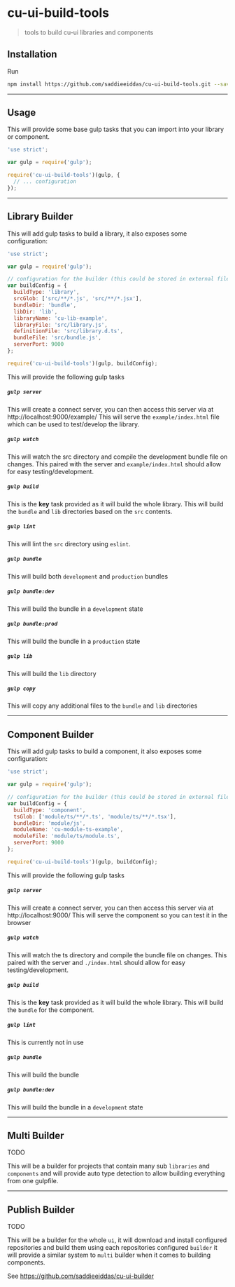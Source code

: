 cu-ui-build-tools
=================

> tools to build cu-ui libraries and components

Installation
------------

Run

```sh
npm install https://github.com/saddieeiddas/cu-ui-build-tools.git --save-dev
```

---

Usage
-----

This will provide some base gulp tasks that you can import into your library or component.

```js
'use strict';

var gulp = require('gulp');

require('cu-ui-build-tools')(gulp, {
  // ... configuration
});
```

---

Library Builder
---------------

This will add gulp tasks to build a library, it also exposes some configuration:

```js
'use strict';

var gulp = require('gulp');

// configuration for the builder (this could be stored in external file/module like "cu-build.config.js")
var buildConfig = {
  buildType: 'library',
  srcGlob: ['src/**/*.js', 'src/**/*.jsx'],
  bundleDir: 'bundle',
  libDir: 'lib',
  libraryName: 'cu-lib-example',
  libraryFile: 'src/library.js',
  definitionFile: 'src/library.d.ts',
  bundleFile: 'src/bundle.js',
  serverPort: 9000
};

require('cu-ui-build-tools')(gulp, buildConfig);
```

This will provide the following gulp tasks

##### `gulp server`
This will create a connect server, you can then access this server via at http://localhost:9000/example/
This will serve the `example/index.html` file which can be used to test/develop the library.

##### `gulp watch`
This will watch the src directory and compile the development bundle file on changes.
This paired with the server and `example/index.html` should allow for easy testing/development.

##### `gulp build`
This is the **key** task provided as it will build the whole library.
This will build the `bundle` and `lib` directories based on the `src` contents.

##### `gulp lint`
This will lint the `src` directory using `eslint`.

##### `gulp bundle`
This will build both `development` and `production` bundles

##### `gulp bundle:dev`
This will build the bundle in a `development` state

##### `gulp bundle:prod`
This will build the bundle in a `production` state

##### `gulp lib`
This will build the `lib` directory

##### `gulp copy`
This will copy any additional files to the `bundle` and `lib` directories

---

Component Builder
-----------------

This will add gulp tasks to build a component, it also exposes some configuration:

```js
'use strict';

var gulp = require('gulp');

// configuration for the builder (this could be stored in external file/module like "cu-build.config.js")
var buildConfig = {
  buildType: 'component',
  tsGlob: ['module/ts/**/*.ts', 'module/ts/**/*.tsx'],
  bundleDir: 'module/js',
  moduleName: 'cu-module-ts-example',
  moduleFile: 'module/ts/module.ts',
  serverPort: 9000
};

require('cu-ui-build-tools')(gulp, buildConfig);
```

This will provide the following gulp tasks

##### `gulp server`
This will create a connect server, you can then access this server via at http://localhost:9000/
This will serve the component so you can test it in the browser

##### `gulp watch`
This will watch the ts directory and compile the bundle file on changes.
This paired with the server and `./index.html` should allow for easy testing/development.

##### `gulp build`
This is the **key** task provided as it will build the whole library.
This will build the `bundle` for the component.

##### `gulp lint`
This is currently not in use

##### `gulp bundle`
This will build the bundle

##### `gulp bundle:dev`
This will build the bundle in a `development` state


---

Multi Builder
-------------

TODO

This will be a builder for projects that contain many sub `libraries` and `components` and will provide auto type detection
to allow building everything from one gulpfile.

---

Publish Builder
---------------

TODO

This will be a builder for the whole `ui`, it will download and install configured repositories and build them using each
repositories configured `builder` it will provide a similar system to `multi` builder when it comes to building components.

See https://github.com/saddieeiddas/cu-ui-builder
